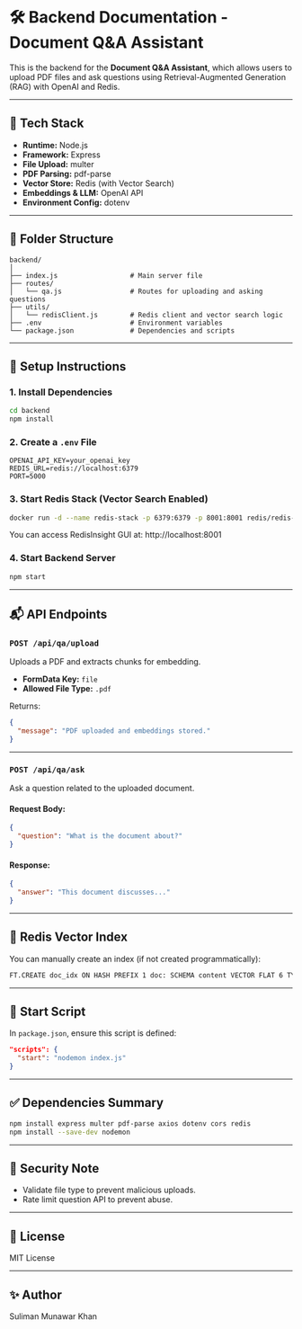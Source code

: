 # 🛠️ Backend Documentation - Document Q&A Assistant

This is the backend for the **Document Q&A Assistant**, which allows users to upload PDF files and ask questions using Retrieval-Augmented Generation (RAG) with OpenAI and Redis.

---

## 🧱 Tech Stack

- **Runtime:** Node.js
- **Framework:** Express
- **File Upload:** multer
- **PDF Parsing:** pdf-parse
- **Vector Store:** Redis (with Vector Search)
- **Embeddings & LLM:** OpenAI API
- **Environment Config:** dotenv

---

## 📁 Folder Structure

```
backend/
│
├── index.js                  # Main server file
├── routes/
│   └── qa.js                 # Routes for uploading and asking questions
├── utils/
│   └── redisClient.js        # Redis client and vector search logic
├── .env                      # Environment variables
└── package.json              # Dependencies and scripts
```

---

## 🔧 Setup Instructions

### 1. Install Dependencies

```bash
cd backend
npm install
```

### 2. Create a `.env` File

```env
OPENAI_API_KEY=your_openai_key
REDIS_URL=redis://localhost:6379
PORT=5000
```

### 3. Start Redis Stack (Vector Search Enabled)

```bash
docker run -d --name redis-stack -p 6379:6379 -p 8001:8001 redis/redis-stack
```

You can access RedisInsight GUI at: http://localhost:8001

### 4. Start Backend Server

```bash
npm start
```

---

## 📬 API Endpoints

### `POST /api/qa/upload`

Uploads a PDF and extracts chunks for embedding.

- **FormData Key:** `file`
- **Allowed File Type:** `.pdf`

Returns:
```json
{
  "message": "PDF uploaded and embeddings stored."
}
```

---

### `POST /api/qa/ask`

Ask a question related to the uploaded document.

#### Request Body:

```json
{
  "question": "What is the document about?"
}
```

#### Response:

```json
{
  "answer": "This document discusses..."
}
```

---

## 🧠 Redis Vector Index

You can manually create an index (if not created programmatically):

```bash
FT.CREATE doc_idx ON HASH PREFIX 1 doc: SCHEMA content VECTOR FLAT 6 TYPE FLOAT32 DIM 1536 DISTANCE_METRIC COSINE
```

---

## 🚀 Start Script

In `package.json`, ensure this script is defined:

```json
"scripts": {
  "start": "nodemon index.js"
}
```

---

## ✅ Dependencies Summary

```bash
npm install express multer pdf-parse axios dotenv cors redis
npm install --save-dev nodemon
```

---

## 🔐 Security Note

- Validate file type to prevent malicious uploads.
- Rate limit question API to prevent abuse.

---

## 📄 License

MIT License

---

## ✨ Author

Suliman Munawar Khan
